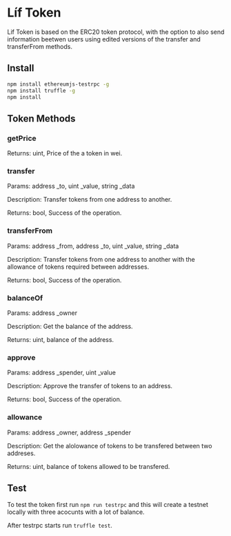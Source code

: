 # Líf Token

Lif Token is based on the ERC20 token protocol, with the option to also send information beetwen users using edited versions of the transfer and transferFrom methods.

## Install

```sh
npm install ethereumjs-testrpc -g
npm install truffle -g
npm install
```

## Token Methods

### getPrice

Returns: uint, Price of the a token in wei.

### transfer

Params: address _to, uint _value, string _data

Description: Transfer tokens from one address to another.

Returns: bool, Success of the operation.

### transferFrom

Params: address _from, address _to, uint _value, string _data

Description: Transfer tokens from one address to another with the allowance of tokens required between addresses.

Returns: bool, Success of the operation.

### balanceOf

Params: address _owner

Description: Get the balance of the address.

Returns: uint, balance of the address.

### approve

Params: address _spender, uint _value

Description: Approve the transfer of tokens to an address.

Returns: bool, Success of the operation.

### allowance

Params: address _owner, address _spender

Description: Get the alolowance of tokens to be transfered between two addreses.

Returns: uint, balance of tokens allowed to be transfered.

## Test

To test the token first run `npm run testrpc` and this will create a testnet locally with three acocunts with a lot of balance.

After testrpc starts run `truffle test`.
